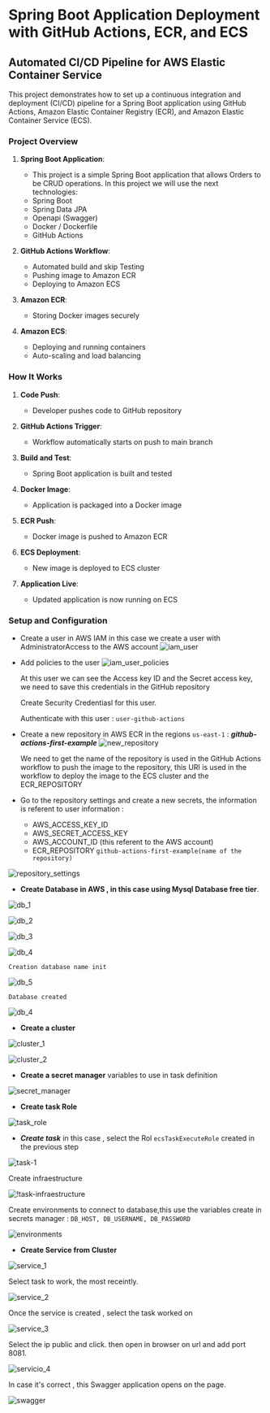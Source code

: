 # Spring Boot Application Deployment with GitHub Actions, ECR, and ECS

## Automated CI/CD Pipeline for AWS Elastic Container Service

This project demonstrates how to set up a continuous integration and deployment (CI/CD) pipeline for a Spring Boot application using GitHub Actions, Amazon Elastic Container Registry (ECR), and Amazon Elastic Container Service (ECS).

### Project Overview

1. **Spring Boot Application**: 
   - This project is a simple Spring Boot application that allows Orders to be CRUD operations.
   In this project we will use the next technologies:
   - Spring Boot
   - Spring Data JPA
   - Openapi (Swagger)
   - Docker / Dockerfile
   - GitHub Actions

   


2. **GitHub Actions Workflow**:
   - Automated build and skip Testing
   - Pushing image to Amazon ECR
   - Deploying to Amazon ECS


3. **Amazon ECR**:
   - Storing Docker images securely

4. **Amazon ECS**:
   - Deploying and running containers
   - Auto-scaling and load balancing

### How It Works

1. **Code Push**: 
   - Developer pushes code to GitHub repository

2. **GitHub Actions Trigger**:
   - Workflow automatically starts on push to main branch

3. **Build and Test**:
   - Spring Boot application is built and tested

4. **Docker Image**:
   - Application is packaged into a Docker image

5. **ECR Push**:
   - Docker image is pushed to Amazon ECR

6. **ECS Deployment**:
   - New image is deployed to ECS cluster

7. **Application Live**:
   - Updated application is now running on ECS

### Setup and Configuration
- Create a user in AWS IAM in this case we create a user with AdministratorAccess to the AWS account
![iam_user](./images/iam_user.png)

- Add policies to the user
![iam_user_policies](./images/iam_user_policies.png)

  At this user we can see the Access key ID and the Secret access key, we need to save this credentials in the GitHub repository

  Create Security Credentiasl for this user.

  Authenticate with this user : ```user-github-actions```

- Create a new repository in AWS ECR in the regions ```us-east-1``` : 
  ***github-actions-first-example***
![new_repository](./images/ecr.png)
 
  We need to get the name of the repository is used in the GitHub Actions workflow to push the image to the repository, this URI is used in the workflow to deploy the image to the ECS cluster and the ECR_REPOSITORY

- Go to the repository settings and create a new secrets, the information is referent to user information :
  * AWS_ACCESS_KEY_ID 
  * AWS_SECRET_ACCESS_KEY
  * AWS_ACCOUNT_ID (this referent to the AWS account) 
  * ECR_REPOSITORY ```github-actions-first-example(name of the repository)```

![repository_settings](./images/github_security_21.png)


- **Create Database in AWS , in this case using Mysql Database free tier**.

![db_1](./images/db-1.png)

![db_2](./images/db-2.png)

![db_3](./images/db-3.png)


![db_4](./images/db-4.png)


```Creation database name init```

![db_5](./images/db-5.png)

```Database created```

![db_4](./images/db-6.png)


- **Create a cluster**

![cluster_1](./images/cluster-1.png)

![cluster_2](./images/cluster-2.png)


- **Create a secret manager** variables to use in task definition 

![secret_manager](./images/secret-manager.png)

- **Create task Role** 
  
![task_role](./images/create-task-role.png)

- ***Create task*** in this case , select the Rol ```ecsTaskExecuteRole``` created in the previous step
  
![task-1](./images/task-1.png)


Create infraestructure

![!task-infraestructure](./images/task-infraestructura.png)


Create environments to connect to database,this use the variables create in secrets manager : ```DB_HOST, DB_USERNAME, DB_PASSWORD ```

![environments](./images/task-variables-entorno.png)



* **Create Service from Cluster**
  
![service_1](./images/service1.png)

Select task to work, the most receintly.

![service_2](./images/service2.png)

Once the service is created , select the task worked on

![service_3](./images/service3.png)

Select the ip public and click. then open in browser on url and add port 8081.

![servicio_4](./images/servicio4.png)



In case it's correct , this Swagger application opens on the page. 

![swagger](./images/swagger-end.png)
 


